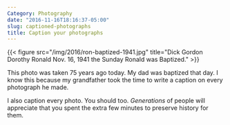 ```yaml
---
Category: Photography
date: "2016-11-16T18:16:37-05:00"
slug: captioned-photographs
title: Caption your photographs
---
```


{{< figure src="/img/2016/ron-baptized-1941.jpg" title="Dick Gordon Dorothy Ronald Nov. 16, 1941 the Sunday Ronald was Baptized." >}}

This photo was taken 75 years ago today. My dad was baptized that day. I know
this because my grandfather took the time to write a caption on every photograph
he made.

I also caption every photo. You should too. _Generations_ of people will appreciate
that you spent the extra few minutes to preserve history for them.

